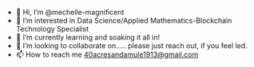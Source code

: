 - 👋 Hi, I’m @mechelle-magnificent
- 👀 I’m interested in Data Science/Applied Mathematics-Blockchain Technology Specialist
- 🌱 I’m currently learning and soaking it all in!
- 💞️ I’m looking to collaborate on..... please just reach out, if you feel led.
- 📫 How to reach me 40acresandamule1913@gmail.com 

<!---
mechelle-magnificent/mechelle-magnificent is a ✨ special ✨ repository because its `README.md` (From The Bottom 2 The Top) appears on your GitHub profile.
You can click the Preview link to take a look at your changes.
--->
